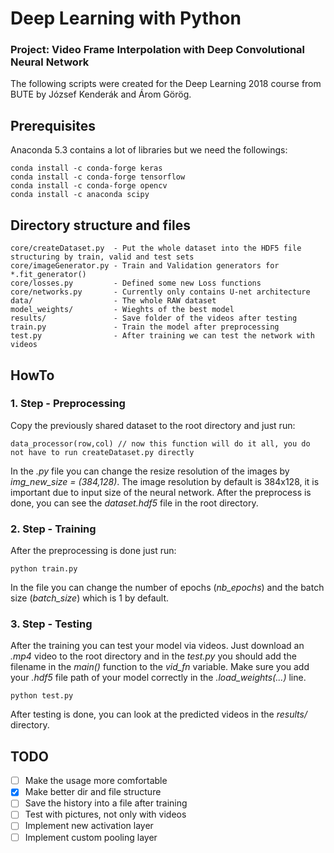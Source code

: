 # Deep Learning with Python
### Project: Video Frame Interpolation with Deep Convolutional Neural Network

The following scripts were created for the Deep Learning 2018 course from BUTE by József Kenderák and Árom Görög.

## Prerequisites
Anaconda 5.3 contains a lot of libraries but we need the followings:
```
conda install -c conda-forge keras
conda install -c conda-forge tensorflow
conda install -c conda-forge opencv
conda install -c anaconda scipy
```

## Directory structure and files
```
core/createDataset.py  - Put the whole dataset into the HDF5 file structuring by train, valid and test sets
core/imageGenerator.py - Train and Validation generators for *.fit_generator()
core/losses.py         - Defined some new Loss functions
core/networks.py       - Currently only contains U-net architecture
data/                  - The whole RAW dataset
model_weights/         - Wieghts of the best model
results/               - Save folder of the videos after testing
train.py               - Train the model after preprocessing
test.py                - After training we can test the network with videos
```

## HowTo
### 1. Step - Preprocessing
Copy the previously shared dataset to the root directory and just run:
```
data_processor(row,col) // now this function will do it all, you do not have to run createDataset.py directly
```
In the *.py* file you can change the resize resolution of the images by *img_new_size = (384,128)*. The image resolution by default is 384x128, it is important due to input size of the neural network. After the preprocess is done, you can see the *dataset.hdf5* file in the root directory.

### 2. Step - Training
After the preprocessing is done just run:
```
python train.py
```
In the file you can change the number of epochs (*nb_epochs*) and the batch size (*batch_size*) which is 1 by default.

### 3. Step - Testing
After the training you can test your model via videos. Just download an *.mp4* video to the root directory and in the *test.py* you should add the filename in the *main()* function to the *vid_fn* variable. Make sure you add your *.hdf5* file path of your model correctly in the *.load_weights(...)* line.
```
python test.py
```
After testing is done, you can look at the predicted videos in the *results/* directory.

## TODO
 - [ ] Make the usage more comfortable
 - [x] Make better dir and file structure
 - [ ] Save the history into a file after training
 - [ ] Test with pictures, not only with videos
 - [ ] Implement new activation layer
 - [ ] Implement custom pooling layer
